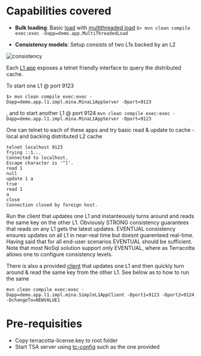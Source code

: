 # Capabilities covered
* **Bulk loading**: Basic [load](src/main/java/demo/app/Load.java) with [multithreaded load](src/main/java/demo/app/MultiThreadedLoad.java)
`$> mvn clean compile exec:exec -Dapp=demo.app.MultiThreadedLoad`



* **Consistency models**: Setup consists of two L1s backed by an L2
 

![consistency](https://raw.github.com/vinaynair/tc-labs/master/lab2/src/main/resources/consistency.jpg "consistency model illustration")


 Each [L1 app](src/main/java/demo/app/l1/impl/mina/MinaL1AppServer.java) exposes a telnet friendly interface to query the distributed cache.

 To start one L1 @ port 9123
 
`$> mvn clean compile exec:exec -Dapp=demo.app.l1.impl.mina.MinaL1AppServer -Dport=9123`

, and to start another L1 @ port 9124
`mvn clean compile exec:exec -Dapp=demo.app.l1.impl.mina.MinaL1AppServer -Dport=9123`
 
 One can telnet to each of these apps and try basic read & update to cache - local and backing distributed L2 cache
 ```
 telnet localhost 9123
 Trying ::1...
 Connected to localhost.
 Escape character is '^]'.
 read 1
 null
 update 1 a
 true
 read 1
 a
 close
 Connection closed by foreign host.
 ```
 
 Run the client that updates one L1 and instanteously turns around and reads the same key on the other L1. 
 Obviously STRONG consistency guarantees that reads on any L1 gets the latest updates.
 EVENTUAL consistency ensures updates on all L1 in near-real time but doesnt guarenteed real-time. 
 Having said that for all end-user scenarios EVENTUAL should be sufficient. Note that most NoSql solution support only EVENTUAL, where as Terracotta allows one to configure consistency levels.
 
 There is also a provided [client](src/main/java/demo/app/l1/impl/mina/SimpleL1AppClient.java) that updates one L1 and then quickly turn around & read the same key from the other L1. See below as to how to run the same
 
 ```
 mvn clean compile exec:exec -Dapp=demo.app.l1.impl.mina.SimpleL1AppClient -Dport1=9123 -Dport2=9124 -DchangeTo=NEWVALUE1
 ```
 
# Pre-requisities
* Copy terracotta-license.key to root folder
* Start TSA server using [tc-config](src/main/resources/tc-config.xml) such as the one provided 





